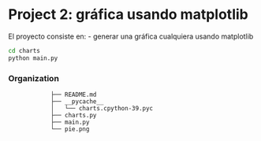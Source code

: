  # Project 2: gráfica usando matplotlib 
 
El proyecto consiste en:
    - generar una gráfica cualquiera usando matplotlib
    
 ```zsh
 cd charts
 python main.py
 ```
### Organization

                ├── README.md
                ├── __pycache__
                │   └── charts.cpython-39.pyc
                ├── charts.py
                ├── main.py
                └── pie.png








